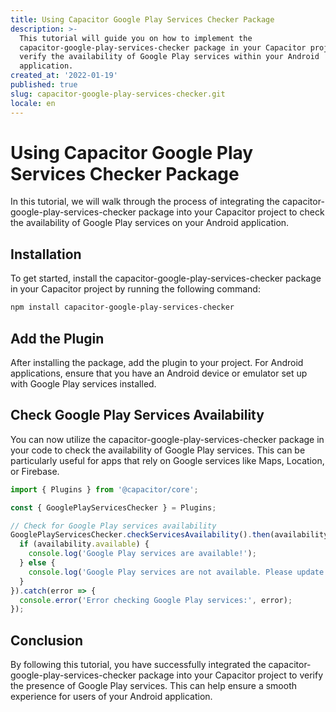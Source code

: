 ```yaml
---
title: Using Capacitor Google Play Services Checker Package
description: >-
  This tutorial will guide you on how to implement the
  capacitor-google-play-services-checker package in your Capacitor project to
  verify the availability of Google Play services within your Android
  application.
created_at: '2022-01-19'
published: true
slug: capacitor-google-play-services-checker.git
locale: en
---
```


# Using Capacitor Google Play Services Checker Package

In this tutorial, we will walk through the process of integrating the capacitor-google-play-services-checker package into your Capacitor project to check the availability of Google Play services on your Android application.

## Installation

To get started, install the capacitor-google-play-services-checker package in your Capacitor project by running the following command:

```bash
npm install capacitor-google-play-services-checker
```

## Add the Plugin

After installing the package, add the plugin to your project. For Android applications, ensure that you have an Android device or emulator set up with Google Play services installed.

## Check Google Play Services Availability

You can now utilize the capacitor-google-play-services-checker package in your code to check the availability of Google Play services. This can be particularly useful for apps that rely on Google services like Maps, Location, or Firebase.

```javascript
import { Plugins } from '@capacitor/core';

const { GooglePlayServicesChecker } = Plugins;

// Check for Google Play services availability
GooglePlayServicesChecker.checkServicesAvailability().then(availability => {
  if (availability.available) {
    console.log('Google Play services are available!');
  } else {
    console.log('Google Play services are not available. Please update.');
  }
}).catch(error => {
  console.error('Error checking Google Play services:', error);
});
```

## Conclusion

By following this tutorial, you have successfully integrated the capacitor-google-play-services-checker package into your Capacitor project to verify the presence of Google Play services. This can help ensure a smooth experience for users of your Android application.
